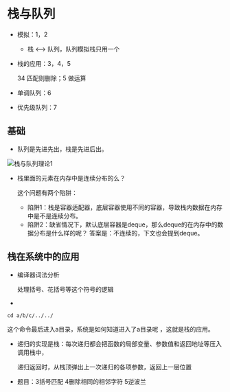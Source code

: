 
# 栈与队列

+ 模拟：1，2

  + 栈 <--> 队列，队列模拟栈只用一个

+ 栈的应用：3，4，5

  34 匹配则删除；5 做运算

+ 单调队列：6

+ 优先级队列：7 

## 基础

+ 队列是先进先出，栈是先进后出。

![栈与队列理论1](https://img-blog.csdnimg.cn/20210104235346563.png)

+ 栈里面的元素在内存中是连续分布的么？ 

  这个问题有两个陷阱：

  + 陷阱1：栈是容器适配器，底层容器使用不同的容器，导致栈内数据在内存中是不是连续分布。
  + 陷阱2：缺省情况下，默认底层容器是deque，那么deque的在内存中的数据分布是什么样的呢？ 答案是：不连续的，下文也会提到deque。


## 栈在系统中的应用

+ 编译器词法分析

  处理括号、花括号等这个符号的逻辑

+ 

```
cd a/b/c/../../
```

这个命令最后进入a目录，系统是如何知道进入了a目录呢 ，这就是栈的应用。 

+ 递归的实现是栈：每次递归都会把函数的局部变量、参数值和返回地址等压入调用栈中，

  递归返回时，从栈顶弹出上一次递归的各项参数，返回上一层位置

+ 题目：3括号匹配  4删除相同的相邻字符  5逆波兰

 
